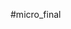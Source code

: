 <properties pageTitle="Ionic Tutorial" 
  description="This is an article on ionic tutorial" 
  services="" 
  documentationCenter=""
  authors="bursteg" />

#micro_final
